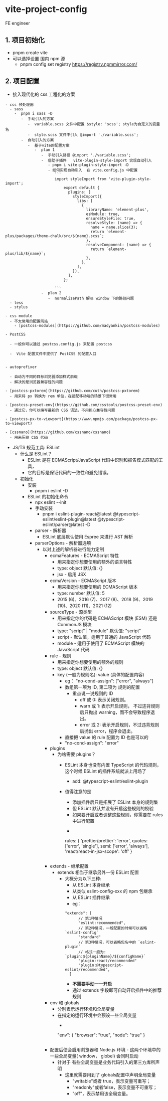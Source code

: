 # vite-project-config
FE engineer


## 1. 项目初始化
 - pnpm create vite
 - 可以选择设置 国内 npm 源
   - pnpm config set registry https://registry.npmmirror.com/

## 2. 项目配置

  -  接入现代化的 css 工程化的方案

    - css 预处理器
      - sass
        -  pnpm i sass -D
           -  手动引入的方案
              -  variable.scss 文件中配置 $style: 'scss'; style为自定义的变量名
              -  style.scss 文件中引入 @import './variable.scss';
           -  自动引入的方案
              -  基于vite的配置方案
                 -  plan 1
                    -  手动引入路径 @import './variable.scss';
                    -  借助于插件   vite-plugin-style-import 实现自动引入
                       - pnpm i vite-plugin-style-import -D
                       - 如何实现自动引入  在 vite.config.js 中配置
                          ```
                          import styleImport from 'vite-plugin-style-import';
                              export default {
                                plugins: [
                                  styleImport({
                                    libs: [
                                      {
                                        libraryName: 'element-plus',
                                        esModule: true,
                                        ensureStyleFile: true,
                                        resolveStyle: (name) => {
                                          name = name.slice(3);
                                          return `element-plus/packages/theme-chalk/src/${name}.scss`;
                                        },
                                        resolveComponent: (name) => {
                                          return `element-plus/lib/${name}`;
                                        },
                                      },
                                    ],
                                  }),
                                ],
                              };

                          ```
                    -  plan 2
                       -  normalizePath 解决 window 下的路径问题    
      - less
      - stylus

    - css module 
      - 不太常用的配置网站
        - [postcss-modules](https://github.com/madyankin/postcss-modules)

    - PostCSS
        
      - 一般你可以通过 postcss.config.js 来配置 postcss

      -  Vite 配置文件中提供了 PostCSS 的配置入口


    - autoprefixer

      - 自动为不同的目标浏览器添加样式前缀
      - 解决的是浏览器兼容性的问题

    - [postcss-pxtorem](https://github.com/cuth/postcss-pxtorem)
      - 用来将 px 转换为 rem 单位，在适配移动端的场景下很常用

    - [postcss-preset-env](https://github.com/csstools/postcss-preset-env)
      - 通过它，你可以编写最新的 CSS 语法，不用担心兼容性问题

    - [postcss-px-to-viewport](https://www.npmjs.com/package/postcss-px-to-viewport)

    - [cssnano](https://github.com/cssnano/cssnano)
      - 用来压缩 CSS 代码

   -  JS/TS 规范工具: ESLint
      -  什么是 ESLint？
         -  ESLint 是在 ECMAScript/JavaScript 代码中识别和报告模式匹配的工具，
         -  它的目标是保证代码的一致性和避免错误。
      -  初始化
         -  安装
            -   pnpm i eslint -D
         -  ESLint 的初始化命令
            -  npx eslint --init
            -  手动安装
               -  pnpm i eslint-plugin-react@latest @typescript-eslint/eslint-plugin@latest @typescript-eslint/parser@latest -D
            - parser - 解析器
              - ESLint 底层默认使用 Espree 来进行 AST 解析
            - parserOptions - 解析器选项
              - 以对上述的解析器进行能力定制
                - ecmaFeatures - ECMAScript 特性
                  - 用来指定你想要使用的额外的语言特性
                  - type: object  默认值: {}
                  - jsx - 启用 JSX
                - ecmaVersion - ECMAScript 版本
                  - 用来指定你想要使用的 ECMAScript 版本
                  - type: number  默认值: 5
                  - 2015 (6)、2016 (7)、2017 (8)、2018 (9)、2019 (10)、2020 (11)、2021 (12)
                - sourceType - 源类型
                  - 用来指定你的代码是 ECMAScript 模块 (ESM) 还是 CommonJS 模块
                  - type: "script" | "module"  默认值: "script"
                  - script - 默认值，适用于普通的 JavaScript 代码
                  - module - 适用于使用了 ECMAScript 模块的 JavaScript 代码
                - rule - 规则
                  - 用来指定你想要使用的额外的规则
                  - type: object  默认值: {}
                  - key (一般为规则名): value (具体的配置内容) 
                    - eg：  "no-cond-assign": ["error", "always"]
                    - 数组第一项为 ID, 第二项为 规则的配置
                      - 重点说一说规则的 ID
                        - off 或 0: 表示关闭规则。
                        - warn 或 1: 表示开启规则， 不过违背规则后只抛出 warning，而不会导致程序退出。
                        - error 或 2: 表示开启规则，不过违背规则后抛出 error，程序会退出。
                    - 直接把 value 的 rule 配置为 ID 也是可以的
                    - "no-cond-assign": "error"
                - plugins
                  - 为啥需要 plugins？
                    - ESLint 本身也没有内置 TypeScript 的代码规则，这个时候 ESLint 的插件系统就派上用场了
                      - add:  @typescript-eslint/eslint-plugin 
                    - 值得注意的是
                      - 添加插件后只是拓展了 ESLint 本身的规则集
                      - 但 ESLint 默认并没有开启这些规则的校验
                      - 如果要开启或者调整这些规则，你需要在 rules 中进行配置
                      - ```
                       rules: {
                            'prettier/prettier': 'error',
                            quotes: ['error', 'single'],
                            semi: ['error', 'always'],
                            'react/react-in-jsx-scope': 'off'
                        }

                        ```
                - extends - 继承配置
                  - extends 相当于继承另外一份 ESLint 配置
                    - 大概分为以下三种:
                      - 从 ESLint 本身继承
                      - 从类似 eslint-config-xxx 的 npm 包继承
                      - 从 ESLint 插件继承
                      - eg：
                      ```
                      "extends": [
                            // 第1种情况 
                            "eslint:recommended",
                            // 第2种情况，一般配置的时候可以省略 `eslint-config`
                            "standard"
                            // 第3种情况，可以省略包名中的 `eslint-plugin`
                            // 格式一般为: `plugin:${pluginName}/${configName}`
                            "plugin:react/recommended"
                            "plugin:@typescript-eslint/recommended",
                        ]
                      ```
                      - **不需要手动一一开启**
                      - 通过 extends 字段即可自动开启插件中的推荐规则
                - env 和 globals
                  - 分别表示运行环境和全局变量
                  - 在指定的运行环境中会预设一些全局变量
                    - ```
                     "env": {
                            "browser": "true",
                            "node": "true"
                        }
                    ```

                - 配置后便会启用浏览器和 Node.js 环境
                      - 这两个环境中的一些全局变量( window， globel) 会同时启动
                  - 针对于 有些全局变量是业务代码引入的第三方库所声明
                    - 这里就需要用到了 globals配置中声明全局变量
                      - "writable"或者 true，表示变量可重写；
                      - "readonly"或者false，表示变量不可重写；
                      - "off"，表示禁用该全局变量。